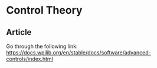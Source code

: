 # Control Theory

## Article
Go through the following link: https://docs.wpilib.org/en/stable/docs/software/advanced-controls/index.html
